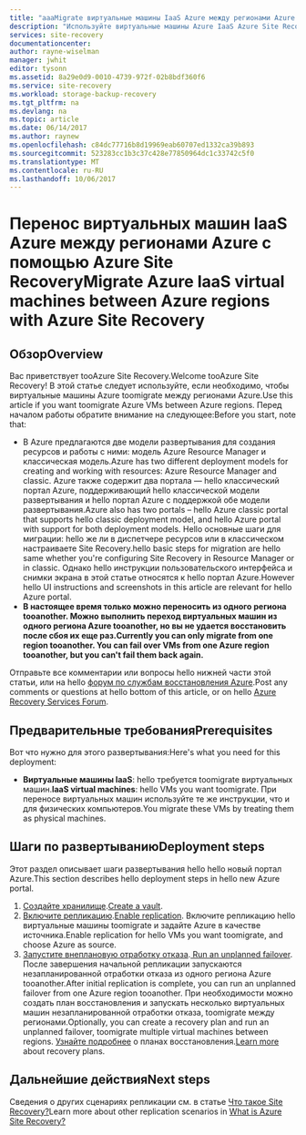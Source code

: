 ```yaml
---
title: "aaaMigrate виртуальные машины IaaS Azure между регионами Azure | Документы Microsoft"
description: "Используйте виртуальные машины Azure IaaS Azure Site Recovery toomigrate из tooanother один регион Azure."
services: site-recovery
documentationcenter: 
author: rayne-wiselman
manager: jwhit
editor: tysonn
ms.assetid: 8a29e0d9-0010-4739-972f-02b8bdf360f6
ms.service: site-recovery
ms.workload: storage-backup-recovery
ms.tgt_pltfrm: na
ms.devlang: na
ms.topic: article
ms.date: 06/14/2017
ms.author: raynew
ms.openlocfilehash: c84dc77716b8d19969eab60707ed1332ca39b893
ms.sourcegitcommit: 523283cc1b3c37c428e77850964dc1c33742c5f0
ms.translationtype: MT
ms.contentlocale: ru-RU
ms.lasthandoff: 10/06/2017
---
```

# <a name="migrate-azure-iaas-virtual-machines-between-azure-regions-with-azure-site-recovery"></a><span data-ttu-id="8cfb6-103">Перенос виртуальных машин IaaS Azure между регионами Azure с помощью Azure Site Recovery</span><span class="sxs-lookup"><span data-stu-id="8cfb6-103">Migrate Azure IaaS virtual machines between Azure regions with Azure Site Recovery</span></span>
## <a name="overview"></a><span data-ttu-id="8cfb6-104">Обзор</span><span class="sxs-lookup"><span data-stu-id="8cfb6-104">Overview</span></span>
<span data-ttu-id="8cfb6-105">Вас приветствует tooAzure Site Recovery.</span><span class="sxs-lookup"><span data-stu-id="8cfb6-105">Welcome tooAzure Site Recovery!</span></span> <span data-ttu-id="8cfb6-106">В этой статье следует используйте, если необходимо, чтобы виртуальные машины Azure toomigrate между регионами Azure.</span><span class="sxs-lookup"><span data-stu-id="8cfb6-106">Use this article if you want toomigrate Azure VMs between Azure regions.</span></span> <span data-ttu-id="8cfb6-107">Перед началом работы обратите внимание на следующее:</span><span class="sxs-lookup"><span data-stu-id="8cfb6-107">Before you start, note that:</span></span>

* <span data-ttu-id="8cfb6-108">В Azure предлагаются две модели развертывания для создания ресурсов и работы с ними: модель Azure Resource Manager и классическая модель.</span><span class="sxs-lookup"><span data-stu-id="8cfb6-108">Azure has two different deployment models for creating and working with resources: Azure Resource Manager and classic.</span></span> <span data-ttu-id="8cfb6-109">Azure также содержит два портала — hello классический портал Azure, поддерживающий hello классической модели развертывания и hello портал Azure с поддержкой обе модели развертывания.</span><span class="sxs-lookup"><span data-stu-id="8cfb6-109">Azure also has two portals – hello Azure classic portal that supports hello classic deployment model, and hello Azure portal with support for both deployment models.</span></span> <span data-ttu-id="8cfb6-110">Hello основные шаги для миграции: hello же ли в диспетчере ресурсов или в классическом настраиваете Site Recovery.</span><span class="sxs-lookup"><span data-stu-id="8cfb6-110">hello basic steps for migration are hello same whether you're configuring Site Recovery in Resource Manager or in classic.</span></span> <span data-ttu-id="8cfb6-111">Однако hello инструкции пользовательского интерфейса и снимки экрана в этой статье относятся к hello портал Azure.</span><span class="sxs-lookup"><span data-stu-id="8cfb6-111">However hello UI instructions and screenshots in this article are relevant for hello Azure portal.</span></span>
* <span data-ttu-id="8cfb6-112">**В настоящее время только можно переносить из одного региона tooanother. Можно выполнить переход виртуальных машин из одного региона Azure tooanother, но вы не удается восстановить после сбоя их еще раз.**</span><span class="sxs-lookup"><span data-stu-id="8cfb6-112">**Currently you can only migrate from one region tooanother. You can fail over VMs from one Azure region tooanother, but you can't fail them back again.**</span></span>

<span data-ttu-id="8cfb6-113">Отправьте все комментарии или вопросы hello нижней части этой статьи, или на hello [форум по службам восстановления Azure](https://social.msdn.microsoft.com/forums/azure/home?forum=hypervrecovmgr).</span><span class="sxs-lookup"><span data-stu-id="8cfb6-113">Post any comments or questions at hello bottom of this article, or on hello [Azure Recovery Services Forum](https://social.msdn.microsoft.com/forums/azure/home?forum=hypervrecovmgr).</span></span>

## <a name="prerequisites"></a><span data-ttu-id="8cfb6-114">Предварительные требования</span><span class="sxs-lookup"><span data-stu-id="8cfb6-114">Prerequisites</span></span>
<span data-ttu-id="8cfb6-115">Вот что нужно для этого развертывания:</span><span class="sxs-lookup"><span data-stu-id="8cfb6-115">Here's what you need for this deployment:</span></span>

* <span data-ttu-id="8cfb6-116">**Виртуальные машины IaaS**: hello требуется toomigrate виртуальных машин.</span><span class="sxs-lookup"><span data-stu-id="8cfb6-116">**IaaS virtual machines**: hello VMs you want toomigrate.</span></span> <span data-ttu-id="8cfb6-117">При переносе виртуальных машин используйте те же инструкции, что и для физических компьютеров.</span><span class="sxs-lookup"><span data-stu-id="8cfb6-117">You migrate these VMs by treating them as physical machines.</span></span>

## <a name="deployment-steps"></a><span data-ttu-id="8cfb6-118">Шаги по развертыванию</span><span class="sxs-lookup"><span data-stu-id="8cfb6-118">Deployment steps</span></span>
<span data-ttu-id="8cfb6-119">Этот раздел описывает шаги развертывания hello hello новый портал Azure.</span><span class="sxs-lookup"><span data-stu-id="8cfb6-119">This section describes hello deployment steps in hello new Azure portal.</span></span>

1. <span data-ttu-id="8cfb6-120">[Создайте хранилище](site-recovery-vmware-to-azure.md).</span><span class="sxs-lookup"><span data-stu-id="8cfb6-120">[Create a vault](site-recovery-vmware-to-azure.md).</span></span>
2. <span data-ttu-id="8cfb6-121">[Включите репликацию](site-recovery-vmware-to-azure.md).</span><span class="sxs-lookup"><span data-stu-id="8cfb6-121">[Enable replication](site-recovery-vmware-to-azure.md).</span></span> <span data-ttu-id="8cfb6-122">Включите репликацию hello виртуальные машины toomigrate и задайте Azure в качестве источника.</span><span class="sxs-lookup"><span data-stu-id="8cfb6-122">Enable replication for hello VMs you want toomigrate, and choose Azure as source.</span></span> 
3. <span data-ttu-id="8cfb6-123">[ Запустите внеплановую отработку отказа](site-recovery-failover.md).</span><span class="sxs-lookup"><span data-stu-id="8cfb6-123">[ Run an unplanned failover](site-recovery-failover.md).</span></span> <span data-ttu-id="8cfb6-124">После завершения начальной репликации запускаются незапланированной отработки отказа из одного региона Azure tooanother.</span><span class="sxs-lookup"><span data-stu-id="8cfb6-124">After initial replication is complete, you can run an unplanned failover from one Azure region tooanother.</span></span> <span data-ttu-id="8cfb6-125">При необходимости можно создать план восстановления и запускать несколько виртуальных машин незапланированной отработки отказа, toomigrate между регионами.</span><span class="sxs-lookup"><span data-stu-id="8cfb6-125">Optionally, you can create a recovery plan and run an unplanned failover, toomigrate multiple virtual machines between regions.</span></span> <span data-ttu-id="8cfb6-126">[Узнайте подробнее](site-recovery-create-recovery-plans.md) о планах восстановления.</span><span class="sxs-lookup"><span data-stu-id="8cfb6-126">[Learn more](site-recovery-create-recovery-plans.md) about recovery plans.</span></span>

## <a name="next-steps"></a><span data-ttu-id="8cfb6-127">Дальнейшие действия</span><span class="sxs-lookup"><span data-stu-id="8cfb6-127">Next steps</span></span>
<span data-ttu-id="8cfb6-128">Сведения о других сценариях репликации см. в статье [Что такое Site Recovery?](site-recovery-overview.md)</span><span class="sxs-lookup"><span data-stu-id="8cfb6-128">Learn more about other replication scenarios in [What is Azure Site Recovery?](site-recovery-overview.md)</span></span>
